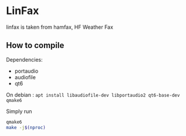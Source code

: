 # LinFax
linfax is taken from hamfax, HF Weather Fax

## How to compile

Dependencies:
- portaudio
- audiofile
- qt6

On debian : `apt install libaudiofile-dev libportaudio2 qt6-base-dev qmake6`

Simply run
```bash
qmake6
make -j$(nproc)
```